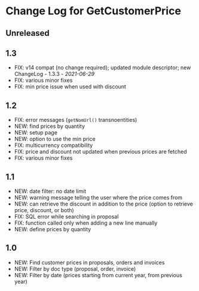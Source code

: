 # Change Log for GetCustomerPrice

## Unreleased

## 1.3
- FIX: v14 compat (no change required); updated module descriptor; new ChangeLog - 1.3.3 - *2021-06-29*
- FIX: various minor fixes
- FIX: min price issue when used with discount

## 1.2
- FIX: error messages (`getNomUrl()` transnoentities)
- NEW: find prices by quantity
- NEW: setup page
- NEW: option to use the min price
- FIX: multicurrency compatibility
- FIX: price and discount not updated when previous prices are fetched
- FIX: various minor fixes

## 1.1
- NEW: date filter: no date limit
- NEW: warning message telling the user where the price comes from
- NEW: can retrieve the discount in addition to the price (option to retrieve price, discount, or both)
- FIX: SQL error while searching in proposal
- FIX: function called only when adding a new line manually
- NEW: define prices by quantity

## 1.0
- NEW: Find customer prices in proposals, orders and invoices
- NEW: Filter by doc type (proposal, order, invoice)
- NEW: Filter by date (prices starting from current year, from previous year)

